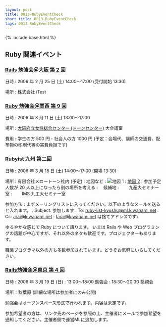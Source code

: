 ```yaml
---
layout: post
title: 0013-RubyEventCheck
short_title: 0013-RubyEventCheck
tags: 0013 RubyEventCheck
---
```

{% include base.html %}


## Ruby 関連イベント

### [Rails 勉強会＠大阪 第 2 回](http://wiki.fdiary.net/rails/?RailsMeetingOsaka-0002)

日時
: 2006 年 2 月 25 日 (土) 14:00〜17:00 (受付開始 13:30)

場所
: 株式会社 iTest 

### [Ruby 勉強会＠関西 第 9 回](http://jp.rubyist.net/?KansaiWorkshop9)

日時
: 2006 年 3 月 11 日 (土) 13:00〜17:00

場所
: [大阪府立女性総合センター (ドーンセンター)](http://www.dawncenter.or.jp/) 大会議室

費用
: 学生の方 500 円・社会人の方 1000 円 (予定：会場代、講師の交通費、配布物の印刷代等の実費負担です)

### Rubyist 九州 第二回

日時
:  2006 年 3 月 18 日 (土) 14:00〜17:00 (開場 13:30)

場所
:  有限会社メロートーン社内 (予定) 
:  地図など 
:  ![地図 1](http://www.moodindigo.org/blog/archives/images/officemap.jpg)
:  [地図 2](http://www.mapion.co.jp/c/f?uc=1&grp=all&nl=33/34/58.984&el=130/24/07.261&scl=10000&bid=Mlink)
:  参加予定人数が 20 人以上になったら別の場所を考える 
: 　候補地 
: 　　九産大セミナー室 
: 　　IMS 九工大セミナー室 

参加方法
:  まずメーリングリストに入ってください。以下のようなメールを送ると入れます。 
:  Subject: 参加します 
:  To: ruby-list-kyushu@ml.kiwanami.net 
:  Cc: arai@kiwanami.net 
:  (arai@kiwanami.net は捨てアドレスです) 

ゆるやかな感じで Ruby について語ります。 
いまは Rails や Web プログラミングの話題が中心ですが、それ以外のネタも歓迎です。プロジェクターもあります。 

職業プログラマ以外の方も多数参加されています。どうぞお気軽にいらしてください。 

### [Rails勉強会＠東京 第 4 回](http://wiki.fdiary.net/rails/?RailsMeetingTokyo-0004)

日時
:  2006 年 3 月 19 日 (日)
: 13:00〜18:00 勉強会
: 18:30〜20:30 懇親会

場所：秋葉原 (詳細な場所は参加者にのみ公開)

勉強会はオープンスペース形式で行われます。内容は未定です。

参加希望者の方は、リンク先のページを参照の上、主催者にメールで参加希望を通知してください。主催者側で運営MLに追加します。


